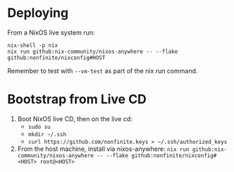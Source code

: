 # Deploying

From a NixOS live system run: 

```
nix-shell -p nix
nix run github:nix-community/nixos-anywhere -- --flake github:nonfinite/nixconfig#HOST
```

Remember to test with `--vm-test` as part of the nix run command.

# Bootstrap from Live CD

1. Boot NixOS live CD, then on the live cd:
   * `sudo su`
   * `mkdir ~/.ssh`
   * `curl https://github.com/nonfinite.keys > ~/.ssh/authorized_keys`
2. From the host machine, install via nixos-anywhere:
   `nix run github:nix-community/nixos-anywhere -- --flake github:nonfinite/nixconfig#<HOST> root@<HOST>`

